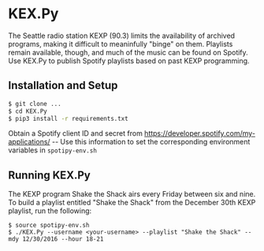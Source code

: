 # KEX.Py

The Seattle radio station KEXP (90.3) limits the availability of archived programs, making it difficult to meaninfully "binge" on them. Playlists remain available, though, and much of the music can be found on Spotify. Use KEX.Py to publish Spotify playlists based on past KEXP programming.

## Installation and Setup

```bash
$ git clone ...
$ cd KEX.Py
$ pip3 install -r requirements.txt
```

Obtain a Spotify client ID and secret from https://developer.spotify.com/my-applications/ -- Use this information to set the corresponding environment variables in ```spotipy-env.sh```

## Running KEX.Py

The KEXP program Shake the Shack airs every Friday between six and nine. To build a playlist entitled "Shake the Shack" from the December 30th KEXP playlist, run the following:

```
$ source spotipy-env.sh
$ ./KEX.Py --username <your-username> --playlist "Shake the Shack" --mdy 12/30/2016 --hour 18-21
```


